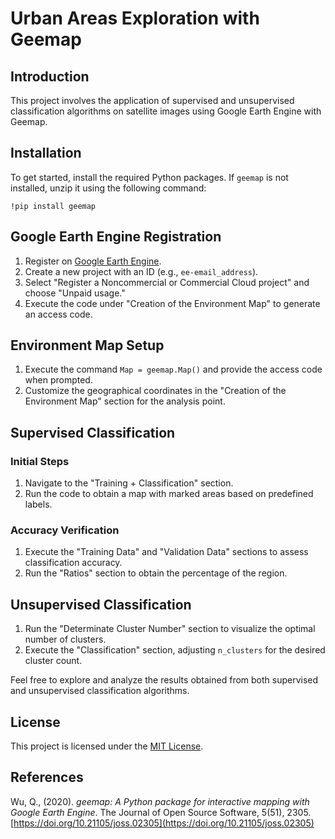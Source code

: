 # Urban Areas Exploration with Geemap

## Introduction
This project involves the application of supervised and unsupervised classification algorithms on satellite images using Google Earth Engine with Geemap.

## Installation
To get started, install the required Python packages. If `geemap` is not installed, unzip it using the following command:
```
!pip install geemap
```

## Google Earth Engine Registration
1. Register on [Google Earth Engine](https://earthengine.google.com/).
2. Create a new project with an ID (e.g., `ee-email_address`).
3. Select "Register a Noncommercial or Commercial Cloud project" and choose "Unpaid usage."
4. Execute the code under "Creation of the Environment Map" to generate an access code.

## Environment Map Setup
1. Execute the command `Map = geemap.Map()` and provide the access code when prompted.
2. Customize the geographical coordinates in the "Creation of the Environment Map" section for the analysis point.

## Supervised Classification
### Initial Steps
1. Navigate to the "Training + Classification" section.
2. Run the code to obtain a map with marked areas based on predefined labels.

### Accuracy Verification
1. Execute the "Training Data" and "Validation Data" sections to assess classification accuracy.
2. Run the "Ratios" section to obtain the percentage of the region.

## Unsupervised Classification
1. Run the "Determinate Cluster Number" section to visualize the optimal number of clusters.
2. Execute the "Classification" section, adjusting `n_clusters` for the desired cluster count.

Feel free to explore and analyze the results obtained from both supervised and unsupervised classification algorithms.

## License
This project is licensed under the [MIT License](LICENSE).

## References

Wu, Q., (2020). *geemap: A Python package for interactive mapping with Google Earth Engine*. The Journal of Open Source Software, 5(51), 2305. [https://doi.org/10.21105/joss.02305](https://doi.org/10.21105/joss.02305)

